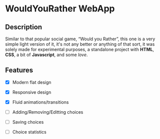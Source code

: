 # WouldYouRather WebApp

## Description

Similar to that popular social game, “Would you Rather”, this one is a very simple light version of it, it's not any better or anything of that sort, it was solely made for experimental purposes, a standalone project with **HTML**, **CSS**, a bit of **Javascript**, and some _love_.

## Features
- [X] Modern flat design
- [X] Responsive design
- [X] Fluid animations/transitions
- [ ] Adding/Removing/Editting choices
- [ ] Saving choices
- [ ] Choice statistics

